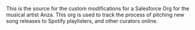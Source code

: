 This is the source for the custom modifications for a Salesforce Org for the musical artist Anza. This org is used to track the process of pitching new song releases to Spotify playlisters, and other curators online. 
